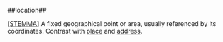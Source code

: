 ##location##

\[[STEMMA](SOURCES.md#STEMMA)\] A fixed geographical point or area, usually referenced by its coordinates. Contrast with [place](place.md) and [address](address.md).
